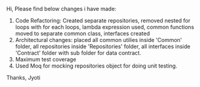 Hi,
Please find below changes i have made:
1. Code Refactoring: Created separate repositories, removed nested for loops with for each loops, lambda expression used, common functions moved to separate common class,
    interfaces created
2. Architectural changes: placed all common utilies inside 'Common' folder, all repositories inside 'Repositories' folder, all interfaces inside 'Contract' folder with sub folder for data contract.
3. Maximum test coverage
4. Used Moq for mocking repositories object for doing unit testing.

Thanks,
Jyoti
